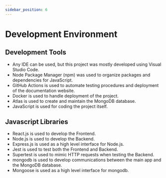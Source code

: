 ```yaml
---
sidebar_position: 6
---
```


# Development Environment

## Development Tools
- Any IDE can be used, but this project was mostly developed using Visual Studio Code.
- Node Package Manager (npm) was used to organize packages and dependencies for JavaScript.
- GitHub Actions is used to automate testing procedures and deployment of the documentation website.
- Docker is used to handle deployment of the project.
- Atlas is used to create and maintain the MongoDB database.
- JavaScript is used for coding the project itself.
  
## Javascript Libraries
- React.js is used to develop the Frontend.
- Node.js is used to develop the Backend.
- Express.js is used as a high level interface for Node.js.
- Jest is used to test both the Frontend and Backend.
- Supertest is used to mimic HTTP requests when testing the Backend.
- mongodb is used to develop communications between the main app and the MongoDB database.
- Mongoose is used as a high level interface for mongodb.

